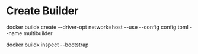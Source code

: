 # Create Builder
docker buildx create --driver-opt network=host --use --config config.toml --name multibuilder

docker buildx inspect --bootstrap
